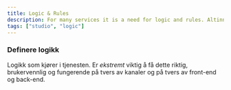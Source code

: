 ```yaml
---
title: Logic & Rules
description: For many services it is a need for logic and rules. Altinn Studio will have a flexible way to build logic 
tags: ["studio", "logic"]
---
```


### Definere logikk

Logikk som kjører i tjenesten. Er _ekstremt_ viktig å få dette riktig, brukervennlig og fungerende på tvers av kanaler og på tvers av front-end
og back-end.

